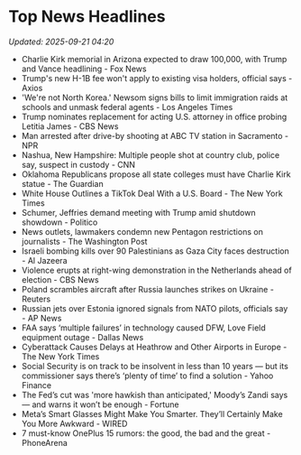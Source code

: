# Top News Headlines

_Updated: 2025-09-21 04:20_

- Charlie Kirk memorial in Arizona expected to draw 100,000, with Trump and Vance headlining - Fox News
- Trump's new H-1B fee won't apply to existing visa holders, official says - Axios
- 'We're not North Korea.' Newsom signs bills to limit immigration raids at schools and unmask federal agents - Los Angeles Times
- Trump nominates replacement for acting U.S. attorney in office probing Letitia James - CBS News
- Man arrested after drive-by shooting at ABC TV station in Sacramento - NPR
- Nashua, New Hampshire: Multiple people shot at country club, police say, suspect in custody - CNN
- Oklahoma Republicans propose all state colleges must have Charlie Kirk statue - The Guardian
- White House Outlines a TikTok Deal With a U.S. Board - The New York Times
- Schumer, Jeffries demand meeting with Trump amid shutdown showdown - Politico
- News outlets, lawmakers condemn new Pentagon restrictions on journalists - The Washington Post
- Israeli bombing kills over 90 Palestinians as Gaza City faces destruction - Al Jazeera
- Violence erupts at right-wing demonstration in the Netherlands ahead of election - CBS News
- Poland scrambles aircraft after Russia launches strikes on Ukraine - Reuters
- Russian jets over Estonia ignored signals from NATO pilots, officials say - AP News
- FAA says ‘multiple failures’ in technology caused DFW, Love Field equipment outage - Dallas News
- Cyberattack Causes Delays at Heathrow and Other Airports in Europe - The New York Times
- Social Security is on track to be insolvent in less than 10 years — but its commissioner says there’s ‘plenty of time’ to find a solution - Yahoo Finance
- The Fed’s cut was 'more hawkish than anticipated,' Moody’s Zandi says — and warns it won’t be enough - Fortune
- Meta’s Smart Glasses Might Make You Smarter. They’ll Certainly Make You More Awkward - WIRED
- 7 must-know OnePlus 15 rumors: the good, the bad and the great - PhoneArena